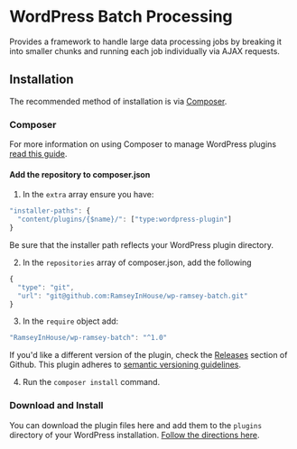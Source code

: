 # WordPress Batch Processing

Provides a framework to handle large data processing jobs by breaking it into smaller chunks and running each job individually via AJAX requests.

## Installation

The recommended method of installation is via [Composer](https://getcomposer.org/).

### Composer
For more information on using Composer to manage WordPress plugins [read this guide](https://deliciousbrains.com/using-composer-manage-wordpress-themes-plugins/).

#### Add the repository to composer.json

1. In the `extra` array ensure you have:

```js
"installer-paths": {
  "content/plugins/{$name}/": ["type:wordpress-plugin"]
}
```

Be sure that the installer path reflects your WordPress plugin directory.


2. In the `repositories` array of composer.json, add the following

```js
{
  "type": "git",
  "url": "git@github.com:RamseyInHouse/wp-ramsey-batch.git"
}
```

3. In the `require` object add:

```js
"RamseyInHouse/wp-ramsey-batch": "^1.0"
```
If you'd like a different version of the plugin, check the [Releases](https://github.com/RamseyInHouse/wp-ramsey-batch/releases) section of Github. This plugin adheres to [semantic versioning guidelines](https://getcomposer.org/doc/articles/versions.md).

4. Run the `composer install` command.

### Download and Install

You can download the plugin files here and add them to the `plugins` directory of your WordPress installation. [Follow the directions here](https://codex.wordpress.org/Managing_Plugins#Manual_Plugin_Installation_by_FTP).